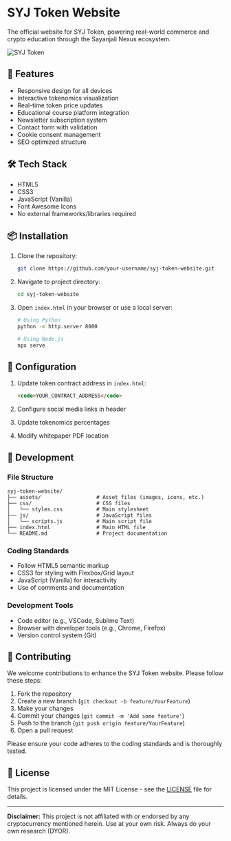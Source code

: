 # SYJ Token Website

The official website for SYJ Token, powering real-world commerce and crypto education through the Sayanjali Nexus ecosystem.

![SYJ Token](assets/logo.png)

## 🚀 Features

- Responsive design for all devices
- Interactive tokenomics visualization
- Real-time token price updates
- Educational course platform integration
- Newsletter subscription system
- Contact form with validation
- Cookie consent management
- SEO optimized structure

## 🛠️ Tech Stack

- HTML5
- CSS3
- JavaScript (Vanilla)
- Font Awesome Icons
- No external frameworks/libraries required

## 📦 Installation

1. Clone the repository:
    ```bash
    git clone https://github.com/your-username/syj-token-website.git
    ```

2. Navigate to project directory:
    ```bash
    cd syj-token-website
    ```

3. Open `index.html` in your browser or use a local server:
    ```bash
    # Using Python
    python -m http.server 8000

    # Using Node.js
    npx serve
    ```

## 🔧 Configuration

1. Update token contract address in `index.html`:
    ```html
    <code>YOUR_CONTRACT_ADDRESS</code>
    ```

2. Configure social media links in header
3. Update tokenomics percentages
4. Modify whitepaper PDF location

## 📝 Development

### File Structure

```plaintext
syj-token-website/
├── assets/                  # Asset files (images, icons, etc.)
├── css/                     # CSS files
│   └── styles.css           # Main stylesheet
├── js/                      # JavaScript files
│   └── scripts.js           # Main script file
├── index.html               # Main HTML file
└── README.md                # Project documentation
```

### Coding Standards

- Follow HTML5 semantic markup
- CSS3 for styling with Flexbox/Grid layout
- JavaScript (Vanilla) for interactivity
- Use of comments and documentation

### Development Tools

- Code editor (e.g., VSCode, Sublime Text)
- Browser with developer tools (e.g., Chrome, Firefox)
- Version control system (Git)

## 🤝 Contributing

We welcome contributions to enhance the SYJ Token website. Please follow these steps:

1. Fork the repository
2. Create a new branch (`git checkout -b feature/YourFeature`)
3. Make your changes
4. Commit your changes (`git commit -m 'Add some feature'`)
5. Push to the branch (`git push origin feature/YourFeature`)
6. Open a pull request

Please ensure your code adheres to the coding standards and is thoroughly tested.

## 📄 License

This project is licensed under the MIT License - see the [LICENSE](LICENSE) file for details.

---

**Disclaimer:** This project is not affiliated with or endorsed by any cryptocurrency mentioned herein. Use at your own risk. Always do your own research (DYOR).

